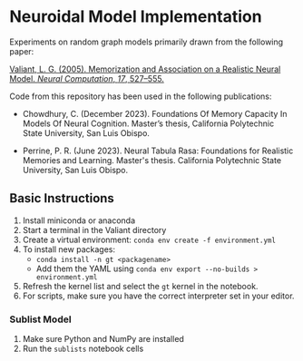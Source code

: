 # Neuroidal Model Implementation

Experiments on random graph models primarily drawn from the following paper:

   [Valiant, L. G. (2005). Memorization and Association on a Realistic Neural Model. *Neural Computation*, *17*, 527–555.](https://doi.org/10.1162/0899766053019890)

Code from this repository has been used in the following publications:

* Chowdhury, C. (December 2023). Foundations Of Memory Capacity In Models Of Neural Cognition. Master’s thesis, California Polytechnic State University, San Luis Obispo.

* Perrine, P. R. (June 2023). Neural Tabula Rasa: Foundations for Realistic Memories and Learning. Master's thesis. California Polytechnic State University, San Luis Obispo.

## Basic Instructions

1. Install miniconda or anaconda
2. Start a terminal in the Valiant directory
3. Create a virtual environment: `conda env create -f environment.yml`
4. To install new packages:
    * `conda install -n gt <packagename>`
    * Add them the YAML using `conda env export --no-builds > environment.yml`
5. Refresh the kernel list and select the `gt` kernel in the notebook.
6. For scripts, make sure you have the correct interpreter set in your editor.

### Sublist Model

1. Make sure Python and NumPy are installed
2. Run the ```sublists``` notebook cells

